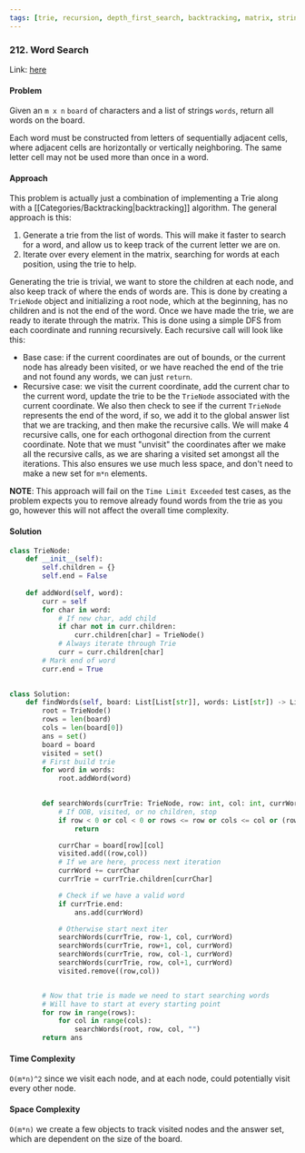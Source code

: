 ```yaml
---
tags: [trie, recursion, depth_first_search, backtracking, matrix, string_array]
---
```


### 212. Word Search

Link: [here](https://leetcode.com/problems/word-search-ii/description/)

#### Problem
Given an `m x n` `board` of characters and a list of strings `words`, return all words on the board.

Each word must be constructed from letters of sequentially adjacent cells, where adjacent cells are horizontally or vertically neighboring. The same letter cell may not be used more than once in a word.

#### Approach
This problem is actually just a combination of implementing a Trie along with a [[Categories/Backtracking|backtracking]] algorithm. The general approach is this:
1. Generate a trie from the list of words. This will make it faster to search for a word, and allow us to keep track of the current letter we are on.
2. Iterate over every element in the matrix, searching for words at each position, using the trie to help.

Generating the trie is trivial, we want to store the children at each node, and also keep track of where the ends of words are. This is done by creating a `TrieNode` object and initializing a root node, which at the beginning, has no children and is not the end of the word.
Once we have made the trie, we are ready to iterate through the matrix. This is done using a simple DFS from each coordinate and running recursively. Each recursive call will look like this:
- Base case: if the current coordinates are out of bounds, or the current node has already been visited, or we have reached the end of the trie and not found any words, we can just `return`.
- Recursive case: we visit the current coordinate, add the current char to the current word, update the trie to be the `TrieNode` associated with the current coordinate. We also then check to see if the current `TrieNode` represents the end of the word, if so, we add it to the global answer list that we are tracking, and then make the recursive calls. We will make 4 recursive calls, one for each orthogonal direction from the current coordinate. Note that we must "unvisit" the coordinates after we make all the recursive calls, as we are sharing a visited set amongst all the iterations. This also ensures we use much less space, and don't need to make a new set for `m*n` elements.
  
**NOTE**: This approach will fail on the `Time Limit Exceeded` test cases, as the problem expects you to remove already found words from the trie as you go, however this will not affect the overall time complexity.

#### Solution
```python 
class TrieNode: 
    def __init__(self):
        self.children = {}
        self.end = False
    
    def addWord(self, word):
        curr = self
        for char in word:
            # If new char, add child
            if char not in curr.children:
                curr.children[char] = TrieNode()
            # Always iterate through Trie
            curr = curr.children[char]
        # Mark end of word
        curr.end = True
        

class Solution:
    def findWords(self, board: List[List[str]], words: List[str]) -> List[str]:
        root = TrieNode()
        rows = len(board)
        cols = len(board[0])
        ans = set()
        board = board
        visited = set()
        # First build trie
        for word in words:
            root.addWord(word)
            

        def searchWords(currTrie: TrieNode, row: int, col: int, currWord: str): 
            # If OOB, visited, or no children, stop
            if row < 0 or col < 0 or rows <= row or cols <= col or (row, col) in visited or board[row][col] not in currTrie.children:
                return 

            currChar = board[row][col]
            visited.add((row,col))
            # If we are here, process next iteration
            currWord += currChar
            currTrie = currTrie.children[currChar]

            # Check if we have a valid word
            if currTrie.end:
                ans.add(currWord)

            # Otherwise start next iter
            searchWords(currTrie, row-1, col, currWord)
            searchWords(currTrie, row+1, col, currWord)
            searchWords(currTrie, row, col-1, currWord)
            searchWords(currTrie, row, col+1, currWord)
            visited.remove((row,col))


        # Now that trie is made we need to start searching words
        # Will have to start at every starting point
        for row in range(rows):
            for col in range(cols):
                searchWords(root, row, col, "")
        return ans
```

#### Time Complexity
`O(m*n)^2` since we visit each node, and at each node, could potentially visit every other node. 

#### Space Complexity
`O(m*n)` we create a few objects to track visited nodes and the answer set, which are dependent on the size of the board.


